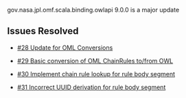 gov.nasa.jpl.omf.scala.binding.owlapi 9.0.0 is a major update

## Issues Resolved

- [#28 Update for OML Conversions](https://github.com/JPL-IMCE/gov.nasa.jpl.omf.scala.binding.owlapi/issues/28)

- [#29 Basic conversion of OML ChainRules to/from OWL](https://github.com/JPL-IMCE/gov.nasa.jpl.omf.scala.binding.owlapi/issues/29)

- [#30 Implement chain rule lookup for rule body segment](https://github.com/JPL-IMCE/gov.nasa.jpl.omf.scala.binding.owlapi/issues/30)

- [#31 Incorrect UUID derivation for rule body segment](https://github.com/JPL-IMCE/gov.nasa.jpl.omf.scala.binding.owlapi/issues/31)